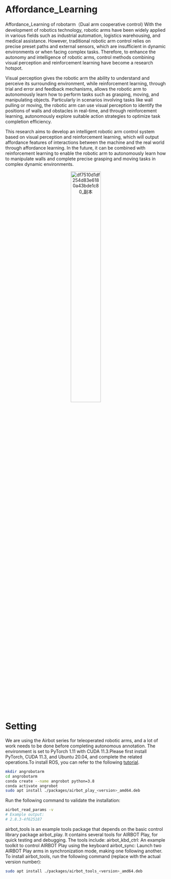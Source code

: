 # Affordance_Learning
Affordance_Learning of robotarm（Dual arm cooperative control)
With the development of robotics technology, robotic arms have been widely applied in various fields such as industrial automation, logistics warehousing, and medical assistance. However, traditional robotic arm control relies on precise preset paths and external sensors, which are insufficient in dynamic environments or when facing complex tasks. Therefore, to enhance the autonomy and intelligence of robotic arms, control methods combining visual perception and reinforcement learning have become a research hotspot.

Visual perception gives the robotic arm the ability to understand and perceive its surrounding environment, while reinforcement learning, through trial and error and feedback mechanisms, allows the robotic arm to autonomously learn how to perform tasks such as grasping, moving, and manipulating objects. Particularly in scenarios involving tasks like wall pulling or moving, the robotic arm can use visual perception to identify the positions of walls and obstacles in real-time, and through reinforcement learning, autonomously explore suitable action strategies to optimize task completion efficiency.

This research aims to develop an intelligent robotic arm control system based on visual perception and reinforcement learning, which will output affordance features of interactions between the machine and the real world through affordance learning. In the future, it can be combined with reinforcement learning to enable the robotic arm to autonomously learn how to manipulate walls and complete precise grasping and moving tasks in complex dynamic environments.
<p align="center">
  <img src="https://github.com/user-attachments/assets/dd2aa675-f083-46be-9fcf-85f7fe11cbf9" alt="df7510d1df254d83e6180a43bde1c80_副本" style="width: 43%;">
</p>

# Setting
We are using the Airbot series for teleoperated robotic arms, and a lot of work needs to be done before completing autonomous annotation. The environment is set to PyTorch 1.11 with CUDA 11.3.Please first install PyTorch, CUDA 11.3, and Ubuntu 20.04, and complete the related operations.To install ROS, you can refer to the following [tutorial](https://www.ros.org/).
```bash
mkdir angrobotarm
cd angrobotarm
conda create --name angrobot python=3.8
conda activate angrobot
sudo apt install ./packages/airbot_play_<version>_amd64.deb
```
Run the following command to validate the installation:
```bash
airbot_read_params -v
# Example output:
# 2.8.3-4f625187
```
airbot_tools is an example tools package that depends on the basic control library package airbot_play. It contains several tools for AIRBOT Play, for quick testing and debugging. The tools include:
airbot_kbd_ctrl: An example toolkit to control AIRBOT Play using the keyboard
airbot_sync: Launch two AIRBOT Play arms in synchronization mode, making one following another.
To install airbot_tools, run the following command (replace <version> with the actual version number):
```bash
sudo apt install ./packages/airbot_tools_<version>_amd64.deb
```
